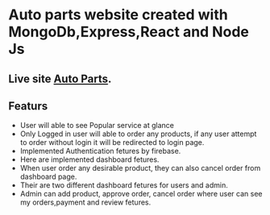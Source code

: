 # Auto parts website created with MongoDb,Express,React and Node Js

## Live site [Auto Parts](https://auto-parts-85b58.web.app/).

## Featurs

- User will able to see Popular service at glance
- Only Logged in user will able to order any products, if any user attempt to order without login it will be redirected to login page.
- Implemented Authentication fetures by firebase.
- Here are implemented dashboard fetures.
- When user order any desirable product, they can also cancel order from dashboard page.
- Their are two different dashboard fetures for users and admin.
- Admin can add product, approve order, cancel order where user can see my orders,payment and review fetures.
